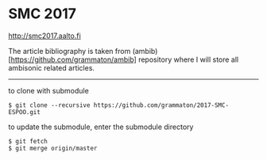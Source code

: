 # SMC 2017

http://smc2017.aalto.fi

The article bibliography is taken from (ambib)[https://github.com/grammaton/ambib] repository where I will store all ambisonic related articles.

----

to clone with submodule

```
$ git clone --recursive https://github.com/grammaton/2017-SMC-ESPOO.git
```

to update the submodule, enter the submodule directory

```
$ git fetch
$ git merge origin/master
```
